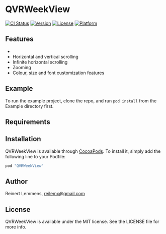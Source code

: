 # QVRWeekView

[![CI Status](http://img.shields.io/travis/reilem/QVRWeekView.svg?style=flat)](https://travis-ci.org/reilem/QVRWeekView)
[![Version](https://img.shields.io/cocoapods/v/QVRWeekView.svg?style=flat)](http://cocoapods.org/pods/QVRWeekView)
[![License](https://img.shields.io/cocoapods/l/QVRWeekView.svg?style=flat)](http://cocoapods.org/pods/QVRWeekView)
[![Platform](https://img.shields.io/cocoapods/p/QVRWeekView.svg?style=flat)](http://cocoapods.org/pods/QVRWeekView)

## Features

* 
* Horizontal and vertical scrolling
* Infinite horizontal scrolling
* Zooming
* Colour, size and font customization features

## Example

To run the example project, clone the repo, and run `pod install` from the Example directory first.

## Requirements

## Installation

QVRWeekView is available through [CocoaPods](http://cocoapods.org). To install
it, simply add the following line to your Podfile:

```ruby
pod "QVRWeekView"
```

## Author

Reinert Lemmens, reilemx@gmail.com

## License

QVRWeekView is available under the MIT license. See the LICENSE file for more info.
